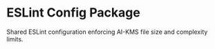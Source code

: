 # ESLint Config Package

Shared ESLint configuration enforcing AI-KMS file size and complexity limits.